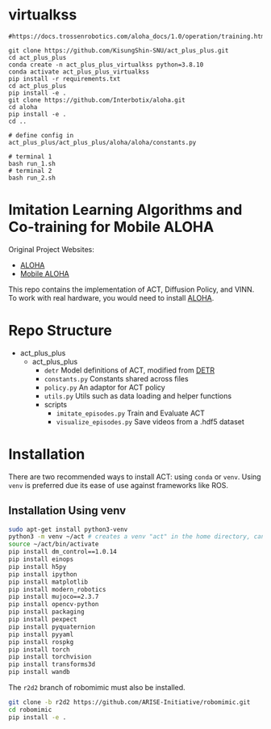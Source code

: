 # virtualkss
```
#https://docs.trossenrobotics.com/aloha_docs/1.0/operation/training.html

git clone https://github.com/KisungShin-SNU/act_plus_plus.git
cd act_plus_plus
conda create -n act_plus_plus_virtualkss python=3.8.10
conda activate act_plus_plus_virtualkss
pip install -r requirements.txt
cd act_plus_plus
pip install -e .
git clone https://github.com/Interbotix/aloha.git
cd aloha
pip install -e .
cd ..

# define config in act_plus_plus/act_plus_plus/aloha/aloha/constants.py

# terminal 1
bash run_1.sh
# terminal 2
bash run_2.sh
```

# Imitation Learning Algorithms and Co-training for Mobile ALOHA

Original Project Websites:

* [ALOHA](https://tonyzhaozh.github.io/aloha/)
* [Mobile ALOHA](https://mobile-aloha.github.io/)

This repo contains the implementation of ACT, Diffusion Policy, and VINN.
To work with real hardware, you would need to install [ALOHA](https://github.com/Interbotix/aloha).

# Repo Structure

* act_plus_plus
  * act_plus_plus
    * ``detr`` Model definitions of ACT, modified from [DETR](https://github.com/facebookresearch/detr)
    * ``constants.py`` Constants shared across files
    * ``policy.py`` An adaptor for ACT policy
    * ``utils.py`` Utils such as data loading and helper functions
    * scripts
      * ``imitate_episodes.py`` Train and Evaluate ACT
      * ``visualize_episodes.py`` Save videos from a .hdf5 dataset

# Installation

There are two recommended ways to install ACT: using ``conda`` or ``venv``.
Using ``venv`` is preferred due its ease of use against frameworks like ROS.

## Installation Using venv

```bash
sudo apt-get install python3-venv
python3 -m venv ~/act # creates a venv "act" in the home directory, can be created anywhere
source ~/act/bin/activate
pip install dm_control==1.0.14
pip install einops
pip install h5py
pip install ipython
pip install matplotlib
pip install modern_robotics
pip install mujoco==2.3.7
pip install opencv-python
pip install packaging
pip install pexpect
pip install pyquaternion
pip install pyyaml
pip install rospkg
pip install torch
pip install torchvision
pip install transforms3d
pip install wandb
```

The ``r2d2`` branch of robomimic must also be installed.

```bash
git clone -b r2d2 https://github.com/ARISE-Initiative/robomimic.git
cd robomimic
pip install -e .
```
